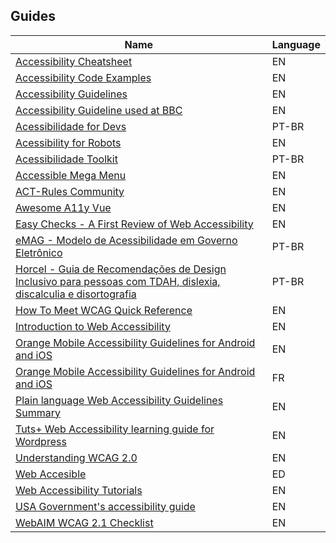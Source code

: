## Guides

| Name | Language |
|---   |---       |
| [Accessibility Cheatsheet](https://moritzgiessmann.de/accessibility-cheatsheet/) | EN |
| [Accessibility Code Examples](https://github.com/appt-org/accessibility-code-examples) | EN |
| [Accessibility Guidelines](http://accessibility.voxmedia.com/) | EN |
| [Accessibility Guideline used at BBC](https://github.com/bbc/bbc-a11y/blob/master/guides/coverage.md) | EN |
| [Acessibilidade for Devs](https://github.com/acessibilidade-for-devs/acessibilidade-for-devs.github.io) | PT-BR |
| [Acessibility for Robots](https://bocoup.com/blog/accessibility-for-robots) | EN |
| [Acessibilidade Toolkit](https://github.com/acessibilidade/toolkit) | PT-BR |
| [Accessible Mega Menu](https://github.com/adobe-accessibility/Accessible-Mega-Menu) | EN |
| [ACT-Rules Community](https://act-rules.github.io/rules/) | EN |
| [Awesome A11y Vue](https://github.com/vue-a11y/awesome-a11y-vue) | EN |
| [Easy Checks - A First Review of Web Accessibility](http://www.w3.org/WAI/eval/preliminary.html) | EN |
| [eMAG - Modelo de Acessibilidade em Governo Eletrônico](http://emag.governoeletronico.gov.br/) | PT-BR |
| [Horcel -  Guia de Recomendações de Design Inclusivo para pessoas com TDAH, dislexia, discalculia e disortografia](https://horcel.wiki.br/)|PT-BR|
| [How To Meet WCAG Quick Reference](https://www.w3.org/WAI/WCAG21/quickref/) | EN |
| [Introduction to Web Accessibility](https://www.udacity.com/course/web-accessibility--ud891) | EN |
| [Orange Mobile Accessibility Guidelines for Android and iOS](https://a11y-guidelines.orange.com/en/mobile/) | EN |
| [Orange Mobile Accessibility Guidelines for Android and iOS](https://a11y-guidelines.orange.com/fr/mobile/) | FR |
| [Plain language Web Accessibility Guidelines Summary](https://www.web-accessibility.io/playbook) | EN |
| [Tuts+ Web Accessibility learning guide for Wordpress](http://code.tutsplus.com/series/accessibility--cms-799) | EN |
| [Understanding WCAG 2.0](https://www.w3.org/TR/UNDERSTANDING-WCAG20/) | EN |
| [Web Accesible](http://webaccesible.xyz/) | ED |
| [Web Accessibility Tutorials](http://www.w3.org/WAI/tutorials/) | EN |
| [USA Government's accessibility guide](https://accessibility.18f.gov/) | EN |
| [WebAIM WCAG 2.1 Checklist](https://webaim.org/standards/wcag/checklist) | EN |
